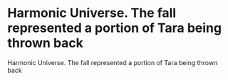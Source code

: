# Harmonic Universe. The fall represented a portion of Tara being thrown back

Harmonic Universe. The fall represented a portion of Tara being thrown back